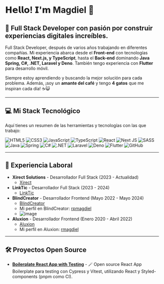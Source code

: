 # 𝗛𝗲𝗹𝗹𝗼! 𝗜'𝗺 Magdiel 👋

## 🚀 **Full Stack Developer** con pasión por construir experiencias digitales increíbles.

Full Stack Developer, después de varios años trabajando en diferentes compañías. Mi experiencia abarca desde el **Front-end** con tecnologías como **React, Next.js, y TypeScript**, hasta el **Back-end** dominando **Java Spring, C#, .NET, Laravel y Deno**. También tengo experiencia con **Flutter** para desarrollo móvil.

Siempre estoy aprendiendo y buscando la mejor solución para cada problema. Además, ¡soy un **amante del café** y tengo **4 gatos** que me inspiran cada día! ☕️😺

---

## 💻 Mi Stack Tecnológico

Aquí tienes un resumen de las herramientas y tecnologías con las que trabajo:

![HTML5](https://img.shields.io/badge/html5-%23E34F26.svg?style=for-the-badge&logo=html5&logoColor=white)
![CSS3](https://img.shields.io/badge/css3-%231572B6.svg?style=for-the-badge&logo=css3&logoColor=white)
![JavaScript](https://img.shields.io/badge/javascript-%23323330.svg?style=for-the-badge&logo=javascript&logoColor=%23F7DF1E)
![TypeScript](https://img.shields.io/badge/typescript-%23007ACC.svg?style=for-the-badge&logo=typescript&logoColor=white)
![React](https://img.shields.io/badge/react-%2320232a.svg?style=for-the-badge&logo=react&logoColor=%2361DAFB)
![Next JS](https://img.shields.io/badge/Next-black?style=for-the-badge&logo=next.js&logoColor=white)
![SASS](https://img.shields.io/badge/SASS-hotpink.svg?style=for-the-badge&logo=SASS&logoColor=white)
![Java](https://img.shields.io/badge/java-%23ED8B00.svg?style=for-the-badge&logo=openjdk&logoColor=white)
![Spring](https://img.shields.io/badge/spring-%236DB33F.svg?style=for-the-badge&logo=spring&logoColor=white)
![C#](https://img.shields.io/badge/c%23-%23239120.svg?style=for-the-badge&logo=c-sharp&logoColor=white)
![.NET](https://img.shields.io/badge/.NET-512BD4?style=for-the-badge&logo=dotnet&logoColor=white)
![Laravel](https://img.shields.io/badge/laravel-%23FF2D20.svg?style=for-the-badge&logo=laravel&logoColor=white)
![Deno](https://img.shields.io/badge/deno-%23141414.svg?style=for-the-badge&logo=deno&logoColor=white)
![Flutter](https://img.shields.io/badge/Flutter-%2302569B.svg?style=for-the-badge&logo=Flutter&logoColor=white)
![GitHub](https://img.shields.io/badge/github-%23121011.svg?style=for-the-badge&logo=github&logoColor=white)

---

## 💼 Experiencia Laboral
* **Xirect Solutions** - Desarrollador Full Stack (2023 - Actualidad)
    *  [Xirect](https://www.xirect.com/es/)
* **LinkTic** - Desarrollador Full Stack (2023 - 2024)
    * [LinkTic](https://linktic.com/)
* **BlindCreator** - Desarrollador Frontend (Mayo 2022 - Mayo 2024)
    * [BlindCreator](https://github.com/Blind-Creator-Inc)
    * Mi perfil en BlindCreator: [rpmagdiel](https://github.com/rpmagdiel)
    * ![image](https://github.com/lmag-ruuu/lmag-ruuu/assets/69068827/4c6785fa-8fb9-4396-bdf1-365e9032ece9)
* **Aluxion** - Desarrollador Frontend (Enero 2020 - Abril 2022)
    * [Aluxion](https://github.com/aluxion)
    * Mi perfil en Aluxion: [rmagdiel](https://github.com/rmagdiel)

---

## 🛠️ Proyectos Open Source

* [**Boilerplate React App with Testing**](https://github.com/lmag-ruuu/test-app) - 🪄 Open source React App Boilerplate para testing con Cypress y Vitest, utilizando React y Styled-components (pnpm como CI).
